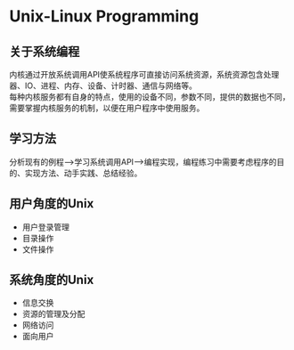 # Unix-Linux Programming

## 关于系统编程

内核通过开放系统调用API使系统程序可直接访问系统资源，系统资源包含处理器、IO、进程、内存、设备、计时器、通信与网络等。<br>
每种内核服务都有自身的特点，使用的设备不同，参数不同，提供的数据也不同，需要掌握内核服务的机制，以便在用户程序中使用服务。<br>

## 学习方法
分析现有的例程-->学习系统调用API-->编程实现，编程练习中需要考虑程序的目的、实现方法、动手实践、总结经验。

## 用户角度的Unix
- 用户登录管理
- 目录操作
- 文件操作

## 系统角度的Unix
- 信息交换
- 资源的管理及分配
- 网络访问
- 面向用户
